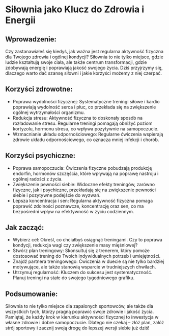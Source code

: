 # Siłownia jako Klucz do Zdrowia i Energii
## Wprowadzenie:
Czy zastanawiałeś się kiedyś, jak ważna jest regularna aktywność fizyczna dla Twojego zdrowia i ogólnej kondycji? Siłownia to nie tylko miejsce, gdzie ludzie kształtują swoje ciała, ale także centrum transformacji, gdzie zdobywają energię i poprawiają jakość swojego życia. Dziś przyjrzymy się, dlaczego warto dać szansę siłowni i jakie korzyści możemy z niej czerpać.

## Korzyści zdrowotne:

* Poprawa wydolności fizycznej: Systematyczne treningi siłowe i kardio poprawiają wydolność serca i płuc, co przekłada się na zwiększenie ogólnej wytrzymałości organizmu.
* Redukcja stresu: Aktywność fizyczna to doskonały sposób na rozładowanie stresu. Regularne treningi pomagają obniżyć poziom kortyzolu, hormonu stresu, co wpływa pozytywnie na samopoczucie.
* Wzmacnianie układu odpornościowego: Regularne ćwiczenia wspierają zdrowie układu odpornościowego, co oznacza mniej infekcji i chorób.

## Korzyści psychiczne:

* Poprawa samopoczucia: Ćwiczenia fizyczne pobudzają produkcję endorfin, hormonów szczęścia, które wpływają na poprawę nastroju i ogólnej radości z życia.
* Zwiększenie pewności siebie: Widoczne efekty treningów, zarówno fizyczne, jak i psychiczne, przekładają się na zwiększenie pewności siebie i pozytywne podejście do wyzwań.
* Lepsza koncentracja i sen: Regularna aktywność fizyczna pomaga poprawić zdolności poznawcze, koncentrację oraz sen, co ma bezpośredni wpływ na efektywność w życiu codziennym.

## Jak zacząć:

* Wybierz cel: Określ, co chciałbyś osiągnąć treningami. Czy to poprawa kondycji, redukcja wagi czy zwiększenie masy mięśniowej?
* Stwórz plan treningowy: Skonsultuj się z trenerem, który pomoże dostosować trening do Twoich indywidualnych potrzeb i umiejętności.
* Znajdź partnera treningowego: Ćwiczenia w duecie są nie tylko bardziej motywujące, ale także stanowią wsparcie w trudniejszych chwilach.
* Utrzymuj regularność: Kluczem do sukcesu jest systematyczność. Planuj treningi na stałe do swojego tygodniowego grafiku.

## Podsumowanie:
Siłownia to nie tylko miejsce dla zapalonych sportowców, ale także dla wszystkich tych, którzy pragną poprawić swoje zdrowie i jakość życia. Pamiętaj, że każdy krok w kierunku aktywności fizycznej to inwestycja w własne zdrowie i dobre samopoczucie. Dlatego nie czekaj – złóż plan, załóż strój sportowy i zacznij swoją drogę do lepszej wersji siebie już dziś!
